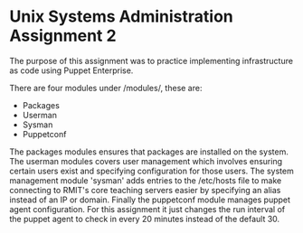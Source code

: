 # Unix Systems Administration Assignment 2

The purpose of this assignment was to practice implementing infrastructure as code using Puppet Enterprise.

There are four modules under /modules/, these are:
* Packages
* Userman
* Sysman
* Puppetconf

The packages modules ensures that packages are installed on the system. 
The userman modules covers user management which involves ensuring certain users exist and specifying configuration for those users. 
The system management module 'sysman' adds entries to the /etc/hosts file to make connecting to RMIT's core teaching servers easier by specifying an alias instead of an IP or domain. 
Finally the puppetconf module manages puppet agent configuration. For this assignment it just changes the run interval of the puppet agent to check in every 20 minutes instead of the default 30.
